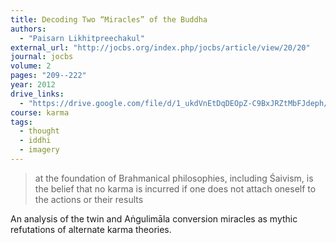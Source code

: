 ```yaml
---
title: Decoding Two “Miracles” of the Buddha
authors:
  - "Paisarn Likhitpreechakul"
external_url: "http://jocbs.org/index.php/jocbs/article/view/20/20"
journal: jocbs
volume: 2
pages: "209--222"
year: 2012
drive_links:
  - "https://drive.google.com/file/d/1_ukdVnEtDqDEOpZ-C9BxJRZtMbFJdeph/view?usp=drivesdk"
course: karma
tags:
  - thought
  - iddhi
  - imagery
---
```


> at the foundation of Brahmanical philosophies, including Śaivism, is the belief that no karma is incurred if one does not attach oneself to the actions or their results

An analysis of the twin and Aṅgulimāla conversion miracles as mythic refutations of alternate karma theories.

